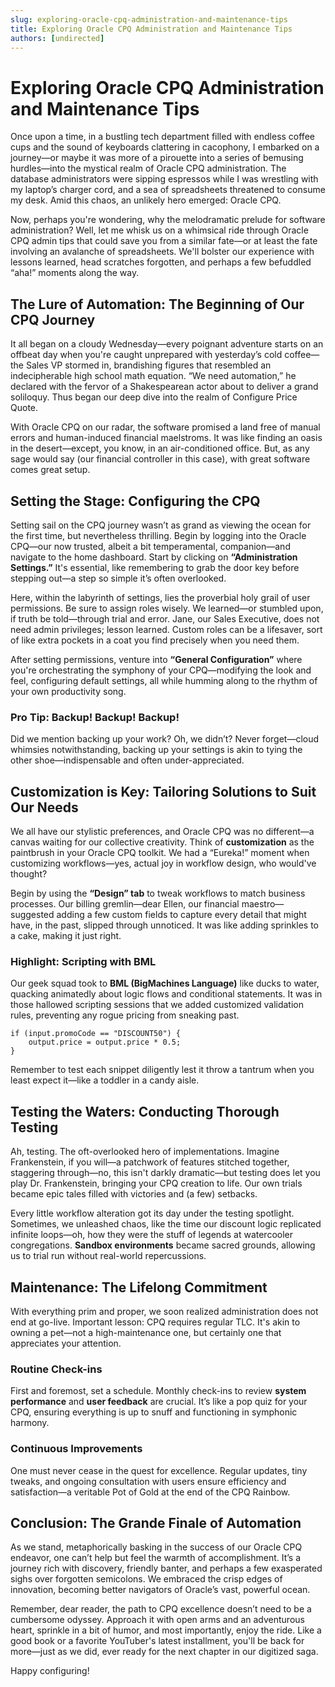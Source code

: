 ```yaml
---
slug: exploring-oracle-cpq-administration-and-maintenance-tips
title: Exploring Oracle CPQ Administration and Maintenance Tips
authors: [undirected]
---
```



# Exploring Oracle CPQ Administration and Maintenance Tips

Once upon a time, in a bustling tech department filled with endless coffee cups and the sound of keyboards clattering in cacophony, I embarked on a journey—or maybe it was more of a pirouette into a series of bemusing hurdles—into the mystical realm of Oracle CPQ administration. The database administrators were sipping espressos while I was wrestling with my laptop’s charger cord, and a sea of spreadsheets threatened to consume my desk. Amid this chaos, an unlikely hero emerged: Oracle CPQ. 

Now, perhaps you're wondering, why the melodramatic prelude for software administration? Well, let me whisk us on a whimsical ride through Oracle CPQ admin tips that could save you from a similar fate—or at least the fate involving an avalanche of spreadsheets. We'll bolster our experience with lessons learned, head scratches forgotten, and perhaps a few befuddled “aha!” moments along the way.

## The Lure of Automation: The Beginning of Our CPQ Journey

It all began on a cloudy Wednesday—every poignant adventure starts on an offbeat day when you're caught unprepared with yesterday’s cold coffee—the Sales VP stormed in, brandishing figures that resembled an indecipherable high school math equation. “We need automation,” he declared with the fervor of a Shakespearean actor about to deliver a grand soliloquy. Thus began our deep dive into the realm of Configure Price Quote.

With Oracle CPQ on our radar, the software promised a land free of manual errors and human-induced financial maelstroms. It was like finding an oasis in the desert—except, you know, in an air-conditioned office. But, as any sage would say (our financial controller in this case), with great software comes great setup.

## Setting the Stage: Configuring the CPQ

Setting sail on the CPQ journey wasn’t as grand as viewing the ocean for the first time, but nevertheless thrilling. Begin by logging into the Oracle CPQ—our now trusted, albeit a bit temperamental, companion—and navigate to the home dashboard. Start by clicking on **“Administration Settings.”** It's essential, like remembering to grab the door key before stepping out—a step so simple it’s often overlooked.

Here, within the labyrinth of settings, lies the proverbial holy grail of user permissions. Be sure to assign roles wisely. We learned—or stumbled upon, if truth be told—through trial and error. Jane, our Sales Executive, does not need admin privileges; lesson learned. Custom roles can be a lifesaver, sort of like extra pockets in a coat you find precisely when you need them.

After setting permissions, venture into **“General Configuration”** where you're orchestrating the symphony of your CPQ—modifying the look and feel, configuring default settings, all while humming along to the rhythm of your own productivity song.

### Pro Tip: Backup! Backup! Backup!

Did we mention backing up your work? Oh, we didn’t? Never forget—cloud whimsies notwithstanding, backing up your settings is akin to tying the other shoe—indispensable and often under-appreciated.

## Customization is Key: Tailoring Solutions to Suit Our Needs

We all have our stylistic preferences, and Oracle CPQ was no different—a canvas waiting for our collective creativity. Think of **customization** as the paintbrush in your Oracle CPQ toolkit. We had a “Eureka!” moment when customizing workflows—yes, actual joy in workflow design, who would've thought? 

Begin by using the **“Design” tab** to tweak workflows to match business processes. Our billing gremlin—dear Ellen, our financial maestro—suggested adding a few custom fields to capture every detail that might have, in the past, slipped through unnoticed. It was like adding sprinkles to a cake, making it just right.

### Highlight: Scripting with BML

Our geek squad took to **BML (BigMachines Language)** like ducks to water, quacking animatedly about logic flows and conditional statements. It was in those hallowed scripting sessions that we added customized validation rules, preventing any rogue pricing from sneaking past.

```bml
if (input.promoCode == "DISCOUNT50") {
    output.price = output.price * 0.5;
}
```

Remember to test each snippet diligently lest it throw a tantrum when you least expect it—like a toddler in a candy aisle.

## Testing the Waters: Conducting Thorough Testing

Ah, testing. The oft-overlooked hero of implementations. Imagine Frankenstein, if you will—a patchwork of features stitched together, staggering through—no, this isn't darkly dramatic—but testing does let you play Dr. Frankenstein, bringing your CPQ creation to life. Our own trials became epic tales filled with victories and (a few) setbacks.

Every little workflow alteration got its day under the testing spotlight. Sometimes, we unleashed chaos, like the time our discount logic replicated infinite loops—oh, how they were the stuff of legends at watercooler congregations. **Sandbox environments** became sacred grounds, allowing us to trial run without real-world repercussions.

## Maintenance: The Lifelong Commitment

With everything prim and proper, we soon realized administration does not end at go-live. Important lesson: CPQ requires regular TLC. It's akin to owning a pet—not a high-maintenance one, but certainly one that appreciates your attention.

### Routine Check-ins

First and foremost, set a schedule. Monthly check-ins to review **system performance** and **user feedback** are crucial. It’s like a pop quiz for your CPQ, ensuring everything is up to snuff and functioning in symphonic harmony.

### Continuous Improvements

One must never cease in the quest for excellence. Regular updates, tiny tweaks, and ongoing consultation with users ensure efficiency and satisfaction—a veritable Pot of Gold at the end of the CPQ Rainbow.

## Conclusion: The Grande Finale of Automation

As we stand, metaphorically basking in the success of our Oracle CPQ endeavor, one can’t help but feel the warmth of accomplishment. It’s a journey rich with discovery, friendly banter, and perhaps a few exasperated sighs over forgotten semicolons. We embraced the crisp edges of innovation, becoming better navigators of Oracle’s vast, powerful ocean.

Remember, dear reader, the path to CPQ excellence doesn’t need to be a cumbersome odyssey. Approach it with open arms and an adventurous heart, sprinkle in a bit of humor, and most importantly, enjoy the ride. Like a good book or a favorite YouTuber's latest installment, you'll be back for more—just as we did, ever ready for the next chapter in our digitized saga.

Happy configuring!